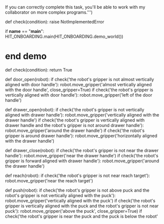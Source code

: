 

If you can correctly complete this task, you'll be able to work with
my collaborator on more complex programs.''')


def check(condition):
    raise NotImplementedError


if __name__ == "__main__":
    HIT_ONBOARDING.main(HIT_ONBOARDING.demo_world())

# end demo

def check(condition):
    return True


def door_open(robot):
    if check('the robot\'s gripper is not almost vertically aligned with door handle'):
        robot.move_gripper('almost vertically aligned with the door handle',
                           close_gripper=True)
    if check('the robot\'s gripper is vertically aligned with door handle'):
        robot.move_gripper('left of the door handle')


def drawer_open(robot):
    if check('the robot\'s gripper is not vertically aligned with drawer handle'):
        robot.move_gripper('vertically aligned with the drawer handle')
    if check('the robot\'s gripper is vertically aligned with drawer handle and the robot\'s gripper is not around drawer handle'):
        robot.move_gripper('around the drawer handle')
    if check('the robot\'s gripper is around drawer handle'):
        robot.move_gripper('horizontally aligned with the drawer handle')


def drawer_close(robot):
    if check('the robot\'s gripper is not near the drawer handle'):
        robot.move_gripper('near the drawer handle')
    if check('the robot\'s gripper is forward aligned with drawer handle'):
        robot.move_gripper('around the drawer handle')


def reach(robot):
    if check('the robot\'s gripper is not near reach target'):
        robot.move_gripper('near the reach target')


def push(robot):
    if check('the robot\'s gripper is not above puck and the robot\'s gripper is not vertically aligned with the puck'):
        robot.move_gripper('vertically aligned with the puck')
    if check('the robot\'s gripper is vertically aligned with the puck and the robot\'s gripper is not near puck'):
        robot.move_gripper('above the puck', close_gripper=True)
    if check('the robot\'s gripper is near the puck and the puck is below the robot\'